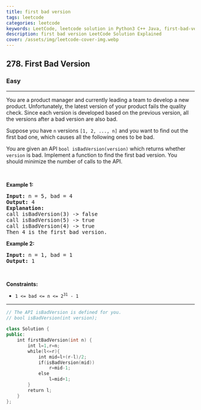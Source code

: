 ```yaml
---
title: first bad version
tags: leetcode
categories: leetcode
keywords: LeetCode, leetcode solution in Python3 C++ Java, first-bad-version solution
description: first bad version LeetCode Solution Explained
cover: /assets/img/leetcode-cover-img.webp
---
```





<h2>278. First Bad Version</h2><h3>Easy</h3><hr><div><p>You are a product manager and currently leading a team to develop a new product. Unfortunately, the latest version of your product fails the quality check. Since each version is developed based on the previous version, all the versions after a bad version are also bad.</p>

<p>Suppose you have <code>n</code> versions <code>[1, 2, ..., n]</code> and you want to find out the first bad one, which causes all the following ones to be bad.</p>

<p>You are given an API <code>bool isBadVersion(version)</code> which returns whether <code>version</code> is bad. Implement a function to find the first bad version. You should minimize the number of calls to the API.</p>

<p>&nbsp;</p>
<p><strong>Example 1:</strong></p>

<pre><strong>Input:</strong> n = 5, bad = 4
<strong>Output:</strong> 4
<strong>Explanation:</strong>
call isBadVersion(3) -&gt; false
call isBadVersion(5)&nbsp;-&gt; true
call isBadVersion(4)&nbsp;-&gt; true
Then 4 is the first bad version.
</pre>

<p><strong>Example 2:</strong></p>

<pre><strong>Input:</strong> n = 1, bad = 1
<strong>Output:</strong> 1
</pre>

<p>&nbsp;</p>
<p><strong>Constraints:</strong></p>

<ul>
	<li><code>1 &lt;= bad &lt;= n &lt;= 2<sup>31</sup> - 1</code></li>
</ul>
</div>

---




```cpp
// The API isBadVersion is defined for you.
// bool isBadVersion(int version);
​
class Solution {
public:
    int firstBadVersion(int n) {
        int l=1,r=n;
        while(l<=r){
            int mid=l+(r-l)/2;
            if(isBadVersion(mid))
                r=mid-1;
            else
                l=mid+1;
        }
        return l;
    }
};

```
